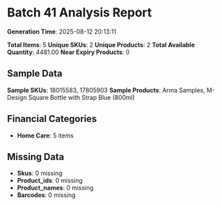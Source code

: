 # Batch 41 Analysis Report

**Generation Time**: 2025-08-12 20:13:11

**Total Items**: 5
**Unique SKUs**: 2
**Unique Products**: 2
**Total Available Quantity**: 4481.00
**Near Expiry Products**: 0

## Sample Data
**Sample SKUs**: 18015583, 17805903
**Sample Products**: Arma Samples, M-Design Square Bottle with Strap Blue (800ml)

## Financial Categories
- **Home Care**: 5 items

## Missing Data
- **Skus**: 0 missing
- **Product_ids**: 0 missing
- **Product_names**: 0 missing
- **Barcodes**: 0 missing
